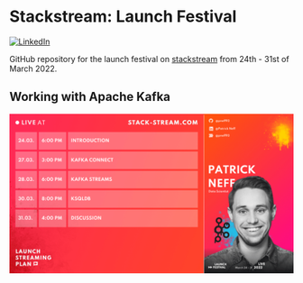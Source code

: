 # Stackstream: Launch Festival

[![LinkedIn][linkedin-shield]][linkedin-url]

GitHub repository for the launch festival on [stackstream](https://stack-stream.com/) from
24th - 31st of March 2022.

## Working with Apache Kafka

![](Patrick-Streamingplan.png)

[linkedin-shield]: https://img.shields.io/badge/-LinkedIn-black.svg?style=flat-square&logo=linkedin&colorB=555
[linkedin-url]: https://www.linkedin.com/in/patrick-neff-7bb3b21a4/